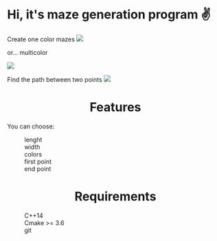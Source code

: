 # Hi, it's maze generation program ✌
Create one color mazes
![](https://user-images.githubusercontent.com/119759200/205481320-66daa3a2-2e67-477a-aea9-ab1b70e0c6d5.png)

or... multicolor

![](https://user-images.githubusercontent.com/119759200/205481536-b78b1c87-99fc-4a22-b480-b9aeea348f56.png)

Find the path between two points
![](https://user-images.githubusercontent.com/119759200/205481660-ac3a3366-085b-4b7d-9063-66f2c7ff56ec.png)

<h1 align="center">Features </h1>
You can choose:
<dl>
<dd>lenght</dd>
<dd>width</dd>
<dd>colors</dd>
<dd>first point</dd>
<dd>end point</dd>
</dl>
<h1 align="center">Requirements </h1>
<dl>
<dd>C++14 </dd>
<dd>Cmake >= 3.6</dd>
<dd>git</dd>
</dl>
